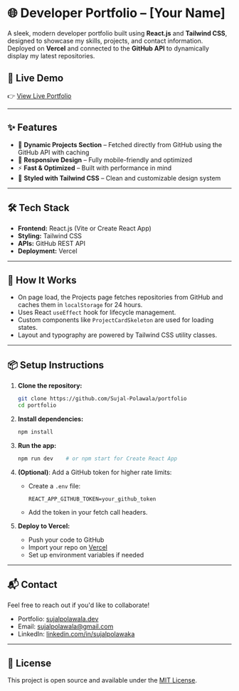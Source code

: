 # 🌐 Developer Portfolio – [Your Name]

A sleek, modern developer portfolio built using **React.js** and **Tailwind CSS**, designed to showcase my skills, projects, and contact information. Deployed on **Vercel** and connected to the **GitHub API** to dynamically display my latest repositories.

## 🚀 Live Demo

👉 [View Live Portfolio](https://portfolio-alpha-beige-45.vercel.app/)

---

## ✨ Features

- 📁 **Dynamic Projects Section** – Fetched directly from GitHub using the GitHub API with caching
- 📱 **Responsive Design** – Fully mobile-friendly and optimized
- ⚡ **Fast & Optimized** – Built with performance in mind
- 🎨 **Styled with Tailwind CSS** – Clean and customizable design system

---

## 🛠 Tech Stack

- **Frontend:** React.js (Vite or Create React App)
- **Styling:** Tailwind CSS
- **APIs:** GitHub REST API
- **Deployment:** Vercel

---

## 🧠 How It Works

- On page load, the Projects page fetches repositories from GitHub and caches them in `localStorage` for 24 hours.
- Uses React `useEffect` hook for lifecycle management.
- Custom components like `ProjectCardSkeleton` are used for loading states.
- Layout and typography are powered by Tailwind CSS utility classes.

---

## 📦 Setup Instructions

1. **Clone the repository:**
   ```bash
   git clone https://github.com/Sujal-Polawala/portfolio
   cd portfolio
   ```

2. **Install dependencies:**
   ```bash
   npm install
   ```

3. **Run the app:**
   ```bash
   npm run dev    # or npm start for Create React App
   ```

4. **(Optional)**: Add a GitHub token for higher rate limits:
   - Create a `.env` file:
     ```
     REACT_APP_GITHUB_TOKEN=your_github_token
     ```
   - Add the token in your fetch call headers.

5. **Deploy to Vercel:**
   - Push your code to GitHub
   - Import your repo on [Vercel](https://vercel.com/import)
   - Set up environment variables if needed

---

## 📬 Contact

Feel free to reach out if you'd like to collaborate!

- Portfolio: [sujalpolawala.dev](https://portfolio-alpha-beige-45.vercel.app/)
- Email: [sujalpolawala@gmail.com](mailto:sujalpolawala@gmail.com)
- LinkedIn: [linkedin.com/in/sujalpolawaka](https://linkedin.com/in/sujalpolawala)

---

## 📝 License

This project is open source and available under the [MIT License](LICENSE).